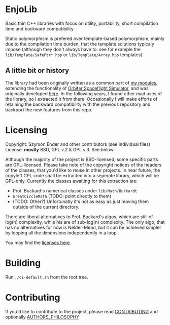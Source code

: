 # EnjoLib
Basic thin C++ libraries with focus on utility, portability, short compilation time and backward compatibility.

Static polymorphism is prefered over template-based polymorphism, mainly due to the compilation time burden, that the template solutions typicaly impose (although they don't always have to: see for example the `lib/Template/SafePtr*.hpp` or `lib/Template/Array.hpp` templates).

## A little bit or history
The library had been originally written as a common part of [my modules](http://enderspace.de/projects/programs_en.php), extending the functionality of [Orbiter Spaceflight Simulator](http://orbit.medphys.ucl.ac.uk/), and was originally developed [here](http://sf.net/p/enjomitchsorbit). In the following years, I found other mad uses of the library, so I extracted it from there. Occasionally I will make efforts of retaining the backward compatibility with the previous repository and backport the new features from this repo.  

# Licensing
Copyright: Szymon Ender and other contributors (see individual files)
License: **mostly** BSD, GPL v.2 & GPL v.3. See below:

Although the majority of the project is BSD-licensed, some specific parts are GPL-licensed. Please take note of the copyright notices of the headers of the classes, that you'd like to reuse in other projects. In near future, the copyleft GPL code shall be extracted into a seperate library, which will be GPL-only. Currently the classes awaiting for this extraction are:
- Prof. Buckard's numerical classes under `lib/Math/Burkardt`
- `GreatCircleMath` (TODO: point directly to them)
- (TODO: Other?)
Unfortunatly it's not as easy as just moving them outside of the current directory.

There are liberal alternatives to Prof. Buckard's algos, which are still of log(n) complexity, while his are of sub-log(n) complexity. The only algo, that has no alternatives for now is Nelder-Mead, but it can be achieved simpler by looping all the dimensions independently in a loop.

You may find the [licenses here](docs/licensing/).


# Building
Run `./ci-default.sh` from the root tree.

# Contributing
If you'd like to contribute to the project, please read [CONTRIBUTING](docs/CONTRIBUTING.md) and optionally [AUTHORS_PHILOSOPHY](docs/AUTHORS_PHILOSOPHY.md)

